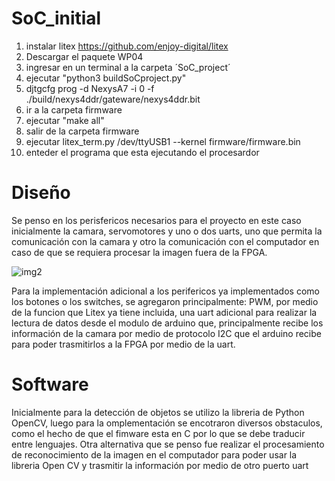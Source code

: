 # SoC_initial

1. instalar litex https://github.com/enjoy-digital/litex
2. Descargar el paquete WP04
3. ingresar en un terminal a la carpeta ´SoC_project´
4. ejecutar "python3 buildSoCproject.py"
5. djtgcfg prog -d NexysA7 -i 0 -f ./build/nexys4ddr/gateware/nexys4ddr.bit
6. ir a la carpeta  firmware
7. ejecutar "make all"
8. salir de la carpeta firmware  
9. ejecutar litex_term.py /dev/ttyUSB1 --kernel firmware/firmware.bin
10.  enteder el programa que esta  ejecutando el procesardor 

# Diseño 

  Se penso en los perisfericos necesarios para el proyecto en este caso inicialmente la camara, servomotores y uno o dos uarts, uno que permita la comunicación con la camara y otro la comunicación con el computador en caso de que se requiera procesar la imagen fuera de la FPGA.
  
  ![img2](https://github.com/unal-edigital2-labs/ProyectoGr3/blob/main/Captura%20de%20pantalla%20de%202022-11-01%2000-41-19.jpg)

Para la implementación adicional a los perifericos ya implementados como los botones o los switches, se agregaron principalmente: PWM, por medio de la funcion que Litex ya tiene incluida, una uart adicional para realizar la lectura de datos desde el modulo de arduino que, principalmente recibe los información de la camara por medio de protocolo I2C que el arduino recibe para poder trasmitirlos a la FPGA por medio de la uart.

# Software 

Inicialmente para la detección de objetos se utilizo la libreria de Python OpenCV, luego para la omplementación se encotraron diversos obstaculos, como el hecho de que el fimware esta en C por lo que se debe traducir entre lenguajes. Otra alternativa que se penso fue realizar el procesamiento de reconocimiento de la imagen en el computador para poder usar la libreria Open CV y trasmitir la información por medio de otro puerto uart 
